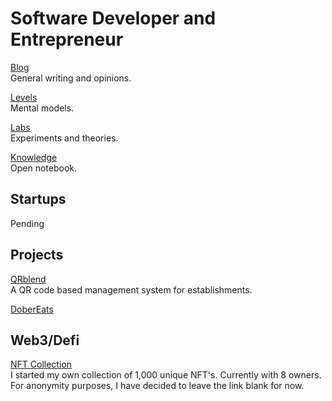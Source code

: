 # Software Developer and Entrepreneur

[Blog](/blog/) <br />General writing and opinions.

[Levels](/levels/) <br />Mental models.

[Labs](/labs/) <br />Experiments and theories.

[Knowledge](/knowledge/) <br />Open notebook.

## Startups

Pending

## Projects

[QRblend](https://qrblend.com)<br />
A QR code based management system for establishments.

[DoberEats](https://dobereats.com)<br />

## Web3/Defi

[NFT Collection](https://opensea.io)<br />
I started my own collection of 1,000 unique NFT's. Currently with 8 owners.
For anonymity purposes, I have decided to leave the link blank for now.

